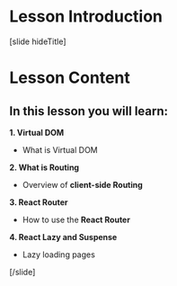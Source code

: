 # Lesson Introduction

[slide hideTitle]

# Lesson Content

## In this lesson you will learn:

**1. Virtual DOM**

-  What is Virtual DOM

**2. What is Routing**

-  Overview of **client-side Routing**

**3. React Router**

-  How to use the **React Router**

**4. React Lazy and Suspense**

-  Lazy loading pages

[/slide]
